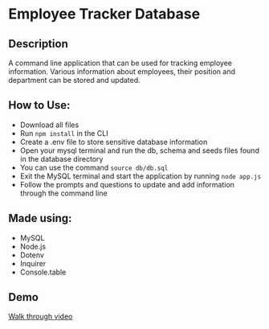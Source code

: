 # Employee Tracker Database

## Description

A command line application that can be used for tracking employee information. Various information about employees, their position and department can be stored and updated.

## How to Use:

- Download all files
- Run `npm install` in the CLI
- Create a .env file to store sensitive database information
- Open your mysql terminal and run the db, schema and seeds files found in the database directory
- You can use the command `source db/db.sql` 
- Exit the MySQL terminal and start the application by running `node app.js`
- Follow the prompts and questions to update and add information through the command line

## Made using:

- MySQL
- Node.js
- Dotenv
- Inquirer
- Console.table

## Demo

[Walk through video](https://youtu.be/8Gjul_czDgE)